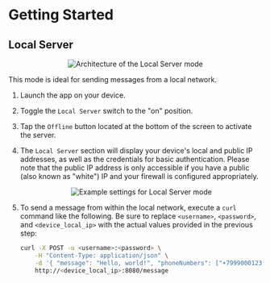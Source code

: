 # Getting Started

## Local Server

<div align="center">
    <img src="/assets/local-server-arch.png" alt="Architecture of the Local Server mode">
</div>

This mode is ideal for sending messages from a local network.

1. Launch the app on your device.
2. Toggle the `Local Server` switch to the "on" position.
3. Tap the `Offline` button located at the bottom of the screen to activate the server.
4. The `Local Server` section will display your device's local and public IP addresses, as well as the credentials for basic authentication. Please note that the public IP address is only accessible if you have a public (also known as "white") IP and your firewall is configured appropriately.
    <div align="center">
        <img src="/assets/local-server.png" alt="Example settings for Local Server mode">
    </div>
5. To send a message from within the local network, execute a `curl` command like the following. Be sure to replace `<username>`, `<password>`, and `<device_local_ip>` with the actual values provided in the previous step:

    ```sh
    curl -X POST -u <username>:<password> \
        -H "Content-Type: application/json" \
        -d '{ "message": "Hello, world!", "phoneNumbers": ["+79990001234", "+79995556677"] }' \
        http://<device_local_ip>:8080/message
    ```
